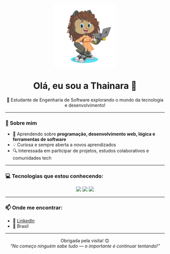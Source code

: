 <p align="center">
  <img src="./octocat-1750084959601.png" alt="Minha Octocat" width="200"/>
</p>

<h1 align="center">Olá, eu sou a Thainara 👋</h1>

<p align="center">
  🌟 Estudante de Engenharia de Software explorando o mundo da tecnologia e desenvolvimento!
</p>

---

### 🚀 Sobre mim

- 🌱 Aprendendo sobre **programação, desenvolvimento web, lógica e ferramentas de software**
- 💡 Curiosa e sempre aberta a novos aprendizados
- 🔍 Interessada em participar de projetos, estudos colaborativos e comunidades tech

---




### 💻 Tecnologias que estou conhecendo:

<p align="center">
  <img src="https://cdn.jsdelivr.net/gh/devicons/devicon/icons/html5/html5-original.svg" width="60"/>
  <img src="https://cdn.jsdelivr.net/gh/devicons/devicon/icons/css3/css3-original.svg" width="60"/>
  <img src="https://cdn.jsdelivr.net/gh/devicons/devicon/icons/javascript/javascript-original.svg" width="60"/>
  <!-- Você pode adicionar outras tecnologias conforme for aprendendo -->
</p>

---

### 📫 Onde me encontrar:

- 💼 [LinkedIn](https://www.linkedin.com/in/thainara-m-v-costa)
- 📍 Brasil

---

<p align="center">
  Obrigada pela visita! 😊<br/>
  <i>“No começo ninguém sabe tudo — o importante é continuar tentando!”</i>
</p>
<!--
**ThainaraM/ThainaraM** is a ✨ _special_ ✨ repository because its `README.md` (this file) appears on your GitHub profile.

Here are some ideas to get you started:

- 🔭 I’m currently working on ...
- 🌱 I’m currently learning ...
- 👯 I’m looking to collaborate on ...
- 🤔 I’m looking for help with ...
- 💬 Ask me about ...
- 📫 How to reach me: ...
- 😄 Pronouns: ...
- ⚡ Fun fact: ...
-->
